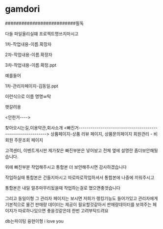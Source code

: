 # gamdori
##########################필독

다들 파일올리실떄
프로젝트명쓰지마시고

1차-작업내용-이름.확장자

2차-작업내용-이름.확장자

3차-작업내용-이름.확정.ppt

예를들어

1차-관리자페이지-김동일.ppt

이런식으로 이름 명명ㅂ탁

햇갈려용

<안한거---->

찾아오시는길,이용약관,회사소개
<빠진거-------------------------------------------------------------> 상품페이지-상품 리뷰 페이지, 상품문의페이지 회원관리 - 비회원 주문조회 페이지

고객센터, 이벤트게시판
제가찾은 빠진부분은 넣어놨고 전체 옆에 설명란 좀더보안해뒀습니다.

위에 빠진부분 작업해주시고 통합본 더 보안해주시면 감사하겠습니다

작업하실때 통합본은 건들지마시고 따로따로작업하셔서 통합본에 나중에 끼워주시고

통합본은 내일 얼추마무리됬을때 작업하는걸로 했으면좋겟습니다

그리고 동일이형 그 관리자 페이지는 보시면 저희가 랭킹기능도 들어가있고 관리자에게 기본적으로 물건 판매량 데이터는 제공이 필요할것같아서 판매량데이터를 보여주는 페이지가 따로하나있으면 좋을것같은데 한번 고려부탁드려요

db는파이팅 융현이형 i love you
